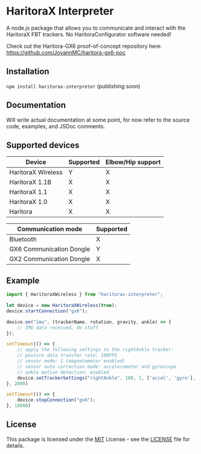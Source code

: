 # HaritoraX Interpreter

A node.js package that allows you to communicate and interact with the HaritoraX FBT trackers. No HaritoraConfigurator software needed!

Check out the Haritora-GX6 proof-of-concept repository here: https://github.com/JovannMC/haritora-gx6-poc

## Installation

`npm install haritorax-interpreter` (publishing soon)

## Documentation

Will write actual documentation at some point, for now refer to the source code, examples, and JSDoc comments.

## Supported devices

| Device             | Supported | Elbow/Hip support |
|--------------------|-----------|-------------------|
| HaritoraX Wireless |     Y     |         X         |
| HaritoraX 1.1B     |     X     |         X         |
| HaritoraX 1.1      |     X     |         X         |
| HaritoraX 1.0      |     X     |         X         |
| Haritora           |     X     |         X         |

| Communication mode        | Supported |
|---------------------------|-----------|
| Bluetooth                 |     X     |
| GX6 Communication Dongle  |     Y     |
| GX2 Communication Dongle  |     X     |

## Example

```js
import { HaritoraXWireless } from "haritorax-interpreter";

let device = new HaritoraXWireless(true);
device.startConnection("gx6");

device.on("imu", (trackerName, rotation, gravity, ankle) => {
    // IMU data received, do stuff
});

setTimeout(() => {
    // apply the following settings to the rightAnkle tracker:
    // posture data transfer rate: 100FPS
    // sensor mode: 1 (magnetometer enabled)
    // sensor auto correction mode: accelerometer and gyroscope
    // ankle motion detection: enabled
    device.setTrackerSettings("rightAnkle", 100, 1, ['accel', 'gyro'], true);
}, 2000)

setTimeout(() => {
    device.stopConnection("gx6");
}, 10000)
```

## License

This package is licensed under the [MIT](https://opensource.org/license/mit/) License - see the [LICENSE](LICENSE) file for details.
